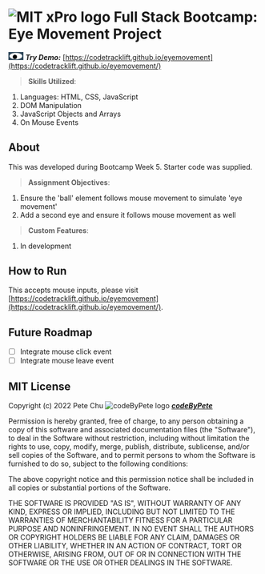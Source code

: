 # <img src='https://www.codebypete.com/pics/about/mitxPro_logoStacked.jpg' alt='MIT xPro logo' width='30'> Full Stack Bootcamp: Eye Movement Project

<img src='./oneeye.png' width='30'> ***Try Demo:*** [https://codetracklift.github.io/eyemovement](https://codetracklift.github.io/eyemovement/) 

>**Skills Utilized**:
<ol>
    <li>Languages: HTML, CSS, JavaScript</li>
    <li>DOM Manipulation</li>
    <li>JavaScript Objects and Arrays</li>
    <li>On Mouse Events</li>
</ol>

## About
This was developed during Bootcamp Week 5. Starter code was supplied. 

>**Assignment Objectives**:
<ol>
    <li>Ensure the 'ball' element follows mouse movement to simulate 'eye movement'</li>
    <li>Add a second eye and ensure it follows mouse movement as well</li>
</ol>

>**Custom Features**:
<ol>
    <li>In development</li>
</ol>

## How to Run
This accepts mouse inputs, please visit [https://codetracklift.github.io/eyemovement](https://codetracklift.github.io/eyemovement/).

## Future Roadmap
- [ ] Integrate mouse click event
- [ ] Integrate mouse leave event

## MIT License

Copyright (c) 2022 Pete Chu <img src='https://www.codebypete.com/pics/pharma2code_icon.gif' alt='codeByPete logo' width='25'> ***[codeByPete](https://www.codebypete.com/)***

Permission is hereby granted, free of charge, to any person obtaining a copy of this software and associated documentation files (the "Software"), to deal in the Software without restriction, including without limitation the rights to use, copy, modify, merge, publish, distribute, sublicense, and/or sell copies of the Software, and to permit persons to whom the Software is furnished to do so, subject to the following conditions:

The above copyright notice and this permission notice shall be included in all copies or substantial portions of the Software.

THE SOFTWARE IS PROVIDED "AS IS", WITHOUT WARRANTY OF ANY KIND, EXPRESS OR IMPLIED, INCLUDING BUT NOT LIMITED TO THE WARRANTIES OF MERCHANTABILITY FITNESS FOR A PARTICULAR PURPOSE AND NONINFRINGEMENT. IN NO EVENT SHALL THE AUTHORS OR COPYRIGHT HOLDERS BE LIABLE FOR ANY CLAIM, DAMAGES OR OTHER LIABILITY, WHETHER IN AN ACTION OF CONTRACT, TORT OR OTHERWISE, ARISING FROM, OUT OF OR IN CONNECTION WITH THE SOFTWARE OR THE USE OR OTHER DEALINGS IN THE SOFTWARE.
